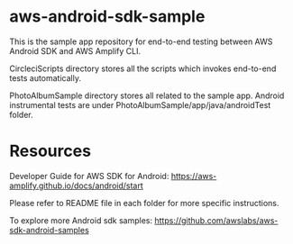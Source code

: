 # aws-android-sdk-sample
This is the sample app repository for end-to-end testing between AWS Android SDK and AWS Amplify CLI.

CircleciScripts directory stores all the scripts which invokes end-to-end tests automatically.

PhotoAlbumSample directory stores all related to the sample app. Android instrumental tests are under PhotoAlbumSample/app/java/androidTest folder.

# Resources
Developer Guide for AWS SDK for Android: https://aws-amplify.github.io/docs/android/start

Please refer to README file in each folder for more specific instructions.

To explore more Android sdk samples: https://github.com/awslabs/aws-sdk-android-samples
